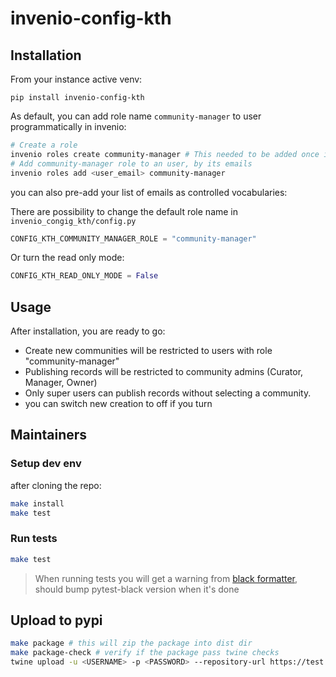 # invenio-config-kth
## Installation

From your instance active venv:
```console
pip install invenio-config-kth
```

As default, you can add role name `community-manager` to user programmatically in invenio:

```bash
# Create a role
invenio roles create community-manager # This needed to be added once if role doesn't exists
# Add community-manager role to an user, by its emails
invenio roles add <user_email> community-manager
```
you can also pre-add your list of emails as controlled vocabularies:

There are possibility to change the default role name in `invenio_congig_kth/config.py`
```python
CONFIG_KTH_COMMUNITY_MANAGER_ROLE = "community-manager"
```
Or turn the read only mode:
```python
CONFIG_KTH_READ_ONLY_MODE = False
```

## Usage
After installation, you are ready to go:
- Create new communities will be restricted to users with role "community-manager"
- Publishing records will be restricted to community admins (Curator, Manager, Owner)
- Only super users can publish records without selecting a community.
- you can switch new creation to off if you turn
## Maintainers

### Setup dev env
after cloning the repo:
```bash
make install
make test
```

### Run tests
```bash
make test
```
> When running tests you will get a warning from [black formatter](https://github.com/shopkeep/pytest-black/issues/55), should bump pytest-black version when it's done
## Upload to pypi

```bash
make package # this will zip the package into dist dir
make package-check # verify if the package pass twine checks
twine upload -u <USERNAME> -p <PASSWORD> --repository-url https://test.pypi.org/legacy/ dist/* --verbose
```
